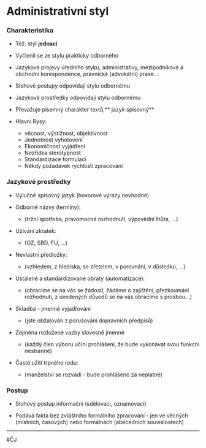 # Administrativní styl

### Charakteristika

- Též: styl **jednací**
- Vyčlenil se ze stylu prakticky odborného

- Jazykové projevy úředního styku, administrativy, mezipodnikové a obchodní korespondence, právnícké (advokátní) praxe...

- Slohové postupy odpovídají stylu odbornému 
- Jazykové prostředky odpovídají stylu odbornému
- Převažuje písemný charakter textů,** jazyk spisovný**

- Hlavní Rysy:	
	- věcnost, výstižnost, objektivnost
	- Jednotnost vyhotovení 
	- Ekonomičnost vyjádření
	- Nezřídka sterotypnost
	- Standardizace formulací
	- Někdy požadavek rychlosti zpracování

### Jazykové prostředky

- Výlučně spisovný jazyk (hovorové výrazy nevhodné)

- Odborné názvy (termíny):
	- (tržní spotřeba, pravomocné rozhodnutí, výpovědní lhůta, ...)

- Užívání zkratek:
	- (OZ, SBD, FÚ, ...)

- Nevlastní předložky:
	- (vzhledem, z hlediska, se zřetelem, v porovnání, v důsledku, ...)

- Ustálené a standardizované obraty (automatizace):
	- (obracíme se na vás se žádostí, žádáme o zajištění, přezkoumání rozhodnutí, z uvedených důvodů se na vás obracíme s prosbou...)

- Skladba - jmenné vyjadřování
	- (jste obžalován z porušování dopravních předpisů)

- Zejména rozložené vazby slovesně jmenné
	- (každý člen výboru učiní prohlášení, že bude vykonávat svou funkcni nestranně)

- Časté užití trpného rodu:
	- (manželství se rozvádí - bude prohlášeno za neplatné)

### Postup

- Slohový postup informační (sdělovací, oznamovací)

- Podává fakta bez zvláštního formálního zpracování - jen ve věcných (místních, časových) nebo formálnách (abecedních souvislostech)

---
#ČJ